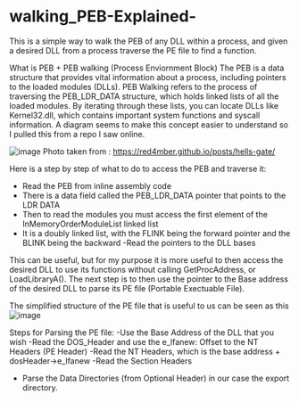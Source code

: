 # walking_PEB-Explained-
This is a simple way to walk the PEB of any DLL within a process, and given a desired DLL from a process traverse the PE file to find a function.

What is PEB  + PEB walking (Process Enviornment Block)
The PEB is a data structure that provides vital information about a process, including pointers to the loaded modules (DLLs).
PEB Walking refers to the process of traversing the PEB_LDR_DATA structure, which holds linked lists of all the loaded modules. By iterating through these lists, you can locate DLLs like Kernel32.dll, which contains important system functions and syscall information.
A diagram seems to make this concept easier to understand so I pulled this from a repo I saw online.

![image](https://github.com/user-attachments/assets/68653476-549e-428e-8868-e05d26c80525)
Photo taken from : https://red4mber.github.io/posts/hells-gate/

Here is a step by step of what to do to access the PEB and traverse it:
- Read the PEB from inline assembly code
- There is a data field called the PEB_LDR_DATA pointer that points to the LDR DATA
- Then to read the modules you must access the first element of the InMemoryOrderModuleList linked list
- It is a doubly linked list, with the FLINK being the forward pointer and the BLINK being the backward
-Read the pointers to the DLL bases

This can be useful, but for my purpose it is more useful to then access the desired DLL to use its functions without calling GetProcAddress, or LoadLibraryA().
The next step is to then use the pointer to the Base address of the desired DLL to parse its PE file (Portable Exectuable File). 

The simplified structure of the PE file that is useful to us can be seen as this 
![image](https://github.com/user-attachments/assets/bfb7902c-433b-4713-ba26-a9f597d8c9bf)

Steps for Parsing the PE file:
-Use the Base Address of the DLL that you wish
-Read the DOS_Header and use the e_lfanew: Offset to the NT Headers (PE Header)
-Read the NT Headers, which is the base address + dosHeader->e_lfanew
-Read the Section Headers
- Parse the Data Directories (from Optional Header) in our case the export directory.







